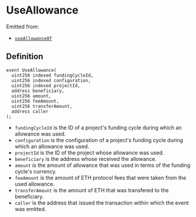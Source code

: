 # UseAllowance

Emitted from:

* [`useAllowanceOf`](../write/useallowanceof.md)

## Definition

```solidity
event UseAllowance(
  uint256 indexed fundingCycleId,
  uint256 indexed configuration,
  uint256 indexed projectId,
  address beneficiary,
  uint256 amount,
  uint256 feeAmount,
  uint256 transferAmount,
  address caller
);
```

* `fundingCycleId` is the ID of a project's funding cycle during which an allowance was used.
* `configuration` is the configuration of a project's funding cycle during which an allowance was used.
* `projectId` is the ID of the project whose allowance was used.
* `beneficiary` is the address whose received the allowance.
* `amount` is the amount of allowance that was used in terms of the funding cycle's currency.
* `feeAmount` is the amount of ETH protocol fees that were taken from the used allowance.
* `transferAmount` is the amount of ETH that was transfered to the beneficiary.
* `caller` is the address that issued the transaction within which the event was emitted.
